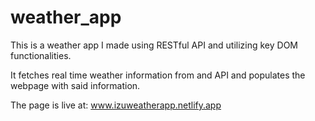 # weather_app

This is a weather app I made using RESTful API and utilizing key DOM functionalities.

It fetches real time weather information from and API and populates the webpage with said information.

The page is live at: www.izuweatherapp.netlify.app 
